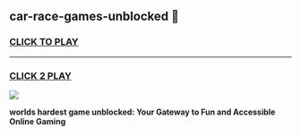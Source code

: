 
## car-race-games-unblocked 👋
<h3>
<a href="https://premium.freeplayer.one?title=car-race-games-unblocked&ref=14F">CLICK TO PLAY</a></h3>
<hr>

<h3>
<a href="https://premium.freeplayer.one?title=car-race-games-unblocked&ref=14F">CLICK 2 PLAY</a>
  
</h3>

<a href="https://premium.freeplayer.one?title=car-race-games-unblocked&ref=12F/"><img src="https://clearcache.store/games.png"></a>


**worlds hardest game unblocked: Your Gateway to Fun and Accessible Online Gaming**
